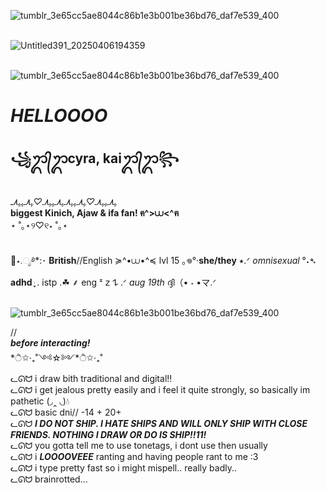 
![tumblr_3e65cc5ae8044c86b1e3b001be36bd76_daf7e539_400](https://github.com/user-attachments/assets/45a2360b-05c4-4a04-9a2b-8e4542805352)


<br> ![Untitled391_20250406194359](https://github.com/user-attachments/assets/a34f2fbe-8e94-4231-aa1b-169b3beab2ba)

<br> ![tumblr_3e65cc5ae8044c86b1e3b001be36bd76_daf7e539_400](https://github.com/user-attachments/assets/e8aa864d-b25d-4d17-9020-002fffa8f9b0)


# *HELLOOOO*
## **꧁ᬊ᭄ᬊcyra, kaiᬊ᭄ᬊ꧂**

<br> *ﮩ٨ـﮩﮩ٨ـ♡ﮩ٨ـﮩﮩ٨ـﮩ٨ـﮩﮩ٨ـ♡ﮩ٨ـﮩﮩ٨ـ*
<br> **biggest Kinich, Ajaw & ifa fan! ฅ^>⩊<^ฅ**
<br> ⋆ ˚｡⋆୨♡୧⋆ ˚｡⋆

<br> 🪼⋆.ೃ࿔*:･ **British**//English ≽^•⩊•^≼ lvl 15 ｡𖦹°‧**she/they** ⭑.ᐟ *omnisexual* °˖➴ **adhd** ּ ֶָ֢. istp .☘︎ ⸙ eng ᶻ 𝗓 𐰁 .ᐟ *aug 19th* ദ്ദി（• ˕ •マ.ᐟ

<br>![tumblr_3e65cc5ae8044c86b1e3b001be36bd76_daf7e539_400](https://github.com/user-attachments/assets/ba8a7c0c-646d-4968-8df1-4c9d135139f0)

//<br> ***before interacting!***
<br> *ੈ✩·₊˚༺☆༻*ੈ✩·₊˚
<br> ᓚᘏᗢ i draw bith traditional and digital!! 
<br> ᓚᘏᗢ i get jealous pretty easily and i feel it quite strongly, so basically im pathetic (◞‸ ◟)💧
<br> ᓚᘏᗢ basic dni// -14 + 20+
<br> ᓚᘏᗢ ***I DO NOT SHIP. I HATE SHIPS AND WILL ONLY SHIP WITH CLOSE FRIENDS. NOTHING I DRAW OR DO IS SHIP!!11!***
<br> ᓚᘏᗢ you gotta tell me to use tonetags, i dont use then usually
<br> ᓚᘏᗢ i ***LOOOOVEEE*** ranting and having people rant to me :3
<br> ᓚᘏᗢ i type pretty fast so i might mispell.. really badly.. 
<br> ᓚᘏᗢ brainrotted...
